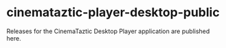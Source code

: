 # cinemataztic-player-desktop-public
Releases for the CinemaTaztic Desktop Player application are published here.

